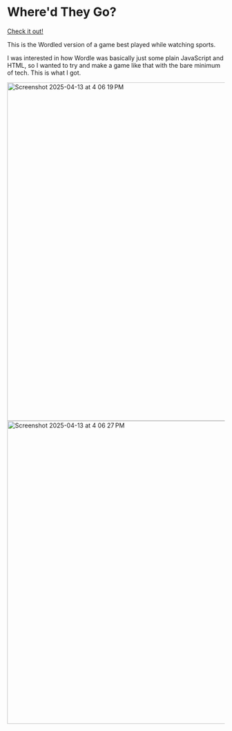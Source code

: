 # Where'd They Go?

[Check it out!](https://kevinliddle.github.io/whered-they-go)

This is the Wordled version of a game best played while watching sports.

I was interested in how Wordle was basically just some plain JavaScript and
HTML, so I wanted to try and make a game like that with the bare minimum of
tech. This is what I got.

<img width="783" alt="Screenshot 2025-04-13 at 4 06 19 PM" src="https://github.com/user-attachments/assets/f7fd45b3-1cde-485f-9d3e-31aa15676df3" />
<img width="701" alt="Screenshot 2025-04-13 at 4 06 27 PM" src="https://github.com/user-attachments/assets/c7e3244c-58fd-4f67-a678-0500f0146469" />

